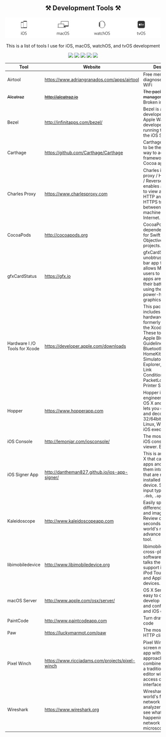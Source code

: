 <h2 align="center"> ⚒ Development Tools ⚒ </h2>
<p align="center">
  <img src="img/platforms.png"/>
</p>
<p align="center">
  This is a list of tools I use for iOS, macOS, watchOS, and tvOS development
</p>
<p align="center">
  <img src="https://img.shields.io/badge/iOS-10-8BC34A.svg"/>
  <img src="https://img.shields.io/badge/macOS%20Seierra-10.12-03A9F4.svg"/>
  <img src="https://img.shields.io/badge/watchOS-3-FF9800.svg"/>
  <img src="https://img.shields.io/badge/tvOS-9-E91E63.svg"/>
  <img src="https://img.shields.io/github/license/joeblau/ios-dev-tools.svg"/>
</p>


| Tool | Website | Description |
| --- | --- | --- |
| Airtool | https://www.adriangranados.com/apps/airtool | Free menubar tool to diagnose your Mac's WiFi |
| ~~Alcatraz~~ | ~~http://alcatraz.io~~ | ~~The package manager for Xcode~~ Broken in Xcode 8.0+ |
| Bezel | http://infinitapps.com/bezel/ | Bezel is a free developer tool for Apple Watch developers who are running their apps in the iOS Simulator. |
| Carthage | https://github.com/Carthage/Carthage | Carthage is intended to be the simplest way to add frameworks to your Cocoa application. |
| Charles Proxy | https://www.charlesproxy.com | Charles is an HTTP proxy / HTTP monitor / Reverse Proxy that enables a developer to view all of the HTTP and SSL / HTTPS traffic between their machine and the Internet. |
| CocoaPods | http://cocoapods.org | CocoaPods is a dependency manager for Swift and Objective-C Cocoa projects. |
| gfxCardStatus | https://gfx.io | gfxCardStatus is an unobtrusive menu bar app for OS X that allows MacBook Pro users to see which apps are affecting their battery life by using the more power-hungry graphics. |
| Hardware I /O Tools for Xcode|https://developer.apple.com/downloads | This package includes additional hardware i/o tools formerly bundled in the Xcode installer. These tools include: Apple Bluetooth Guidelines Validation, Bluetooth Explorer, HomeKit Accessory Simulator, IO Registry Explorer, Network Link Conditioner.prefpane, PacketLogger and Printer Simulator. |
| Hopper | https://www.hopperapp.com | Hopper is a reverse engineering tool for OS X and Linux, that lets you disassemble, and decompile your 32/64bits Intel Mac, Linux, Windows and iOS executables! |
| iOS Console | http://lemonjar.com/iosconsole/ | The most awesome iOS console log viewer. Ever. |
| iOS Signer App | http://dantheman827.github.io/ios-app-signer/ | This is an app for OS X that can (re)sign apps and bundle them into `.ipa` files that are ready to be installed on an iOS device. Supported input types are: `.ipa`, `.deb`, `.app`, `.xcarchive` |
| Kaleidoscope | http://www.kaleidoscopeapp.com | Easily spot the differences in text and image files. Review changes in seconds with the world's most advanced Mac diff tool. |
| libimobiledevice | http://www.libimobiledevice.org | libimobiledevice is a cross-platform software library that talks the protocols to support iPhone®, iPod Touch®, iPad® and Apple TV® devices.|
| macOS Server | http://www.apple.com/osx/server/ | OS X Server makes it easy to collaborate, develop software, and configure Mac and iOS devices. |
| PaintCode | http://www.paintcodeapp.com | Turn drawings into code |
| Paw | https://luckymarmot.com/paw | The most advanced HTTP client for Mac |
| Pixel Winch | https://www.ricciadams.com/projects/pixel-winch | Pixel Winch is a screen measurement app with a unique approach. It combines aspects of a traditional image editor with the quick access of a modal interface. |
| Wireshark | https://www.wireshark.org | Wireshark is the world's foremost network protocol analyzer. It lets you see what's happening on your network at a microscopic level |
